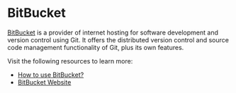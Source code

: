 # BitBucket

[BitBucket](https://bitbucket.com) is a provider of internet hosting for software development and version control using Git. It offers the distributed version control and source code management functionality of Git, plus its own features.

Visit the following resources to learn more:

- [How to use BitBucket?](https://bitbucket.org/product/guides)
- [BitBucket Website](https://bitbucket.com/)
